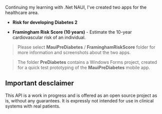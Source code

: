 Continuing my learning with .Net NAUI, I've created two apps for the healthcare area.

- **Risk for developing Diabetes 2**

- **Framingham Risk Score (10 years)** - Estimate the 10-year cardiovascular risk of an individual.

>Please select **MauiPreDiabetes** / **FraminghamRiskScore** folder for more information and screenshots about the two apps.

>The folder **PreDiabetes** contains a Windows Forms project, created for a quick test prototyping of the **MauiPreDiabetes** mobile app.

## Important desclaimer

This API is a work in progress and is offered as an open source project as is, without any guarantees. 
It is expressly not intended for use in clinical systems with real patients.
